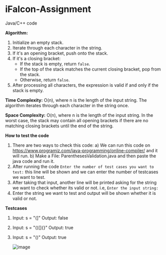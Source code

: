 # iFalcon-Assignment
Java/C++ code 

**Algorithm:**
1. Initialize an empty stack.
2. Iterate through each character in the string.
3. If it's an opening bracket, push onto the stack.
4. If it's a closing bracket:
    - If the stack is empty, return `false`.
    - If the top of the stack matches the current closing bracket, pop from the stack.
    - Otherwise, return `false`.
5. After processing all characters, the expression is valid if and only if the stack is empty.

**Time Complexity:** O(n), where n is the length of the input string. The algorithm iterates through each character in the string once.

**Space Complexity:** O(n), where n is the length of the input string. In the worst case, the stack may contain all opening brackets if there are no matching closing brackets until the end of the string.

**How to test the code**
1. There are two ways to check this code: 
    a) We can run this code on https://www.programiz.com/java-programming/online-compiler/  and it will run.
    b) Make a File: ParenthesesValidation.java and then paste the java code and run it. 
2. After running the code ```Enter the number of test cases you want to test:``` this line will be shown and we can enter the number of testcases we want to test.
3. After taking that input, another line will be printed asking for the string we want to check whether its valid or not. i.e, ```Enter the input string:```
4. Enter the string we want to test and output will be shown whether it is valid or not.

**Testcases** 
1.  Input: s = "(]"
    Output: false
2.  Input: s = "()[]{}"
    Output: true
3.  Input: s = "()"
    Output: true

    ![image](https://github.com/Preety001/iFalcon-Assignment/assets/89682311/09028fac-83dd-4a5e-b26d-ac05988e3f57)


